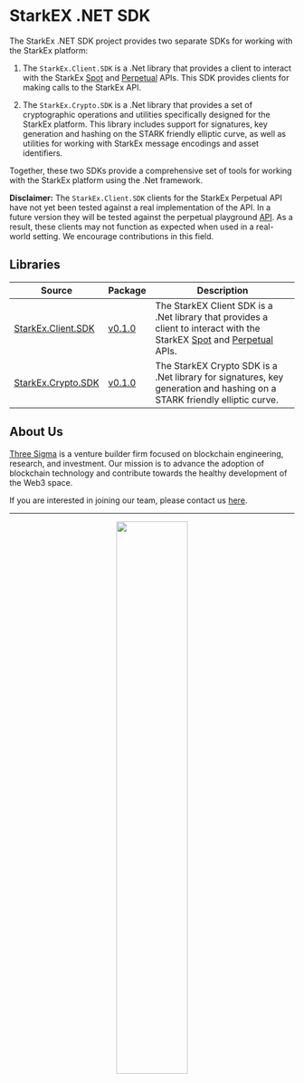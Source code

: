 ﻿# StarkEX .NET SDK

The StarkEx .NET SDK project provides two separate SDKs for working with the StarkEx platform:

1. The `StarkEx.Client.SDK` is a .Net library that provides a client to interact with the StarkEx [Spot](https://starkware.co/starkex-restapi-v4/gateway.html) and [Perpetual](https://starkware.co/starkex-perpetual-api-v2/gateway.html) APIs.
   This SDK provides clients for making calls to the StarkEx API.

2. The `StarkEx.Crypto.SDK` is a .Net library that provides a set of cryptographic operations and utilities specifically designed for the StarkEx platform.
   This library includes support for signatures, key generation and hashing on the STARK friendly elliptic curve, as well as utilities for working with StarkEx message encodings and asset identifiers.

Together, these two SDKs provide a comprehensive set of tools for working with the StarkEx platform using the .Net framework.

**Disclaimer:** The `StarkEx.Client.SDK` clients for the StarkEx Perpetual API have not yet been tested against a real implementation of the API.
In a future version they will be tested against the perpetual playground [API](https://perpetual-playground-v2.starkex.co).
As a result, these clients may not function as expected when used in a real-world setting.
We encourage contributions in this field.

## Libraries
| Source                                                                                                     | Package                                                                                                          | Description                                                                                                                                                                                                                    |
|------------------------------------------------------------------------------------------------------------|------------------------------------------------------------------------------------------------------------------|--------------------------------------------------------------------------------------------------------------------------------------------------------------------------------------------------------------------------------|
| [StarkEx.Client.SDK](https://github.com/threesigmaxyz/starkex-dotnet-sdk/tree/main/src/StarkEx.Client.SDK) | [v0.1.0](https://github.com/threesigmaxyz/starkex-dotnet-sdk/pkgs/nuget/StarkEx.Client.SDK) | The StarkEX Client SDK is a .Net library that provides a client to interact with the StarkEX [Spot](https://starkware.co/starkex-restapi-v4/gateway.html) and [Perpetual](https://starkware.co/starkex-perpetual-api-v2/gateway.html) APIs. |
| [StarkEx.Crypto.SDK](https://github.com/threesigmaxyz/starkex-dotnet-sdk/tree/main/src/StarkEx.Crypto.SDK) | [v0.1.0](https://github.com/threesigmaxyz/starkex-dotnet-sdk/pkgs/nuget/StarkEx.Crypto.SDK) | The StarkEX Crypto SDK is a .Net library for signatures, key generation and hashing on a STARK friendly elliptic curve.                                                                                                                     |

## About Us
[Three Sigma](https://threesigma.xyz/) is a venture builder firm focused on blockchain engineering, research, and investment. Our mission is to advance the adoption of blockchain technology and contribute towards the healthy development of the Web3 space.

If you are interested in joining our team, please contact us [here](mailto:info@threesigma.xyz).

---

<p align="center">
    <a href="https://threesigma.xyz" target="_blank">
        <img src="https://threesigma.xyz/_next/image?url=%2F_next%2Fstatic%2Fmedia%2Fthree-sigma-labs-research-capital-white.0f8e8f50.png&w=2048&q=75" width="50%" />
    </a>
</p>
